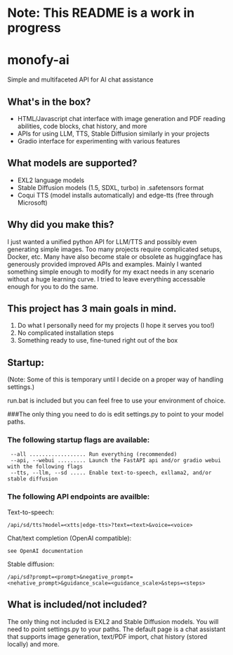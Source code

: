 # Note: This README is a work in progress

# monofy-ai
 Simple and multifaceted API for AI chat assistance

## What's in the box?
- HTML/Javascript chat interface with image generation and PDF reading abilities, code blocks, chat history, and more
- APIs for using LLM, TTS, Stable Diffusion similarly in your projects
- Gradio interface for experimenting with various features

## What models are supported?
- EXL2 language models
- Stable Diffusion models (1.5, SDXL, turbo) in .safetensors format
- Coqui TTS (model installs automatically) and edge-tts (free through Microsoft)
  
 ## Why did you make this?
 I just wanted a unified python API for LLM/TTS and possibly even generating simple images. Too many projects require complicated setups, Docker, etc. Many have also become stale or obsolete as huggingface has generously provided improved APIs and examples. Mainly I wanted something simple enough to modify for my exact needs in any scenario without a huge learning curve. I tried to leave everything accessable enough for you to do the same.
 
 ## This project has 3 main goals in mind.

 1. Do what I personally need for my projects (I hope it serves you too!)
 2. No complicated installation steps
 3. Something ready to use, fine-tuned right out of the box

 ## Startup:
 (Note: Some of this is temporary until I decide on a proper way of handling settings.)
 
 run.bat is included but you can feel free to use your environment of choice.
 
 ###The only thing you need to do is edit settings.py to point to your model paths. 

 ### The following startup flags are available:
```
 --all .................. Run everything (recommended)
 --api, --webui ......... Launch the FastAPI api and/or gradio webui with the following flags
 --tts, --llm, --sd ..... Enable text-to-speech, exllama2, and/or stable diffusion
```

### The following API endpoints are availble:
Text-to-speech:
```
/api/sd/tts?model=<xtts|edge-tts>?text=<text>&voice=<voice>
```
Chat/text completion (OpenAI compatible):
```
see OpenAI documentation
```
Stable diffusion:
```
/api/sd?prompt=<prompt>&negative_prompt=<nehative_prompt>&guidance_scale=<guidance_scale>&steps=<steps>
```

## What is included/not included?
The only thing not included is EXL2 and Stable Diffusion models.
You will need to point settings.py to your paths.
The default page is a chat assistant that supports image generation, text/PDF import, chat history (stored locally) and more.
